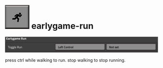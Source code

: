 # ![](thumbnail.png) earlygame-run

![run keybind](screenshot.png)

press ctrl while walking to run. stop walking to stop running.
